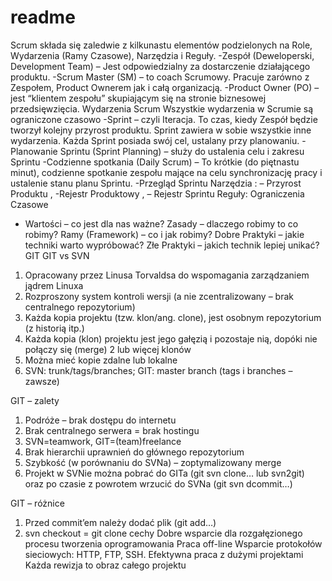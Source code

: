 # readme
Scrum składa się zaledwie z kilkunastu elementów podzielonych na Role, Wydarzenia (Ramy Czasowe), Narzędzia i Reguły.
-Zespół (Deweloperski, Development Team) – Jest odpowiedzialny za dostarczenie działającego produktu.
-Scrum Master (SM) – to coach Scrumowy. Pracuje zarówno z Zespołem, Product Ownerem jak i całą organizacją.
-Product Owner (PO) – jest “klientem zespołu” skupiającym się na stronie biznesowej przedsięwzięcia.
Wydarzenia 
Scrum Wszystkie wydarzenia w Scrumie są ograniczone czasowo
-Sprint – czyli Iteracja. To czas, kiedy Zespół będzie tworzył kolejny przyrost produktu. Sprint zawiera w sobie wszystkie inne wydarzenia. Każda Sprint posiada swój cel, ustalany przy planowaniu.
-Planowanie Sprintu (Sprint Planning) – służy do ustalenia celu i zakresu Sprintu
-Codzienne spotkania (Daily Scrum) – To krótkie (do piętnastu minut), codzienne spotkanie zespołu mające na celu synchronizację pracy i ustalenie stanu planu Sprintu.
-Przegląd Sprintu
Narzędzia : – Przyrost Produktu , -Rejestr Produktowy , – Rejestr Sprintu Reguły: Ograniczenia Czasowe
- Wartości – co jest dla nas ważne? Zasady – dlaczego robimy to co robimy? Ramy (Framework) – co i jak robimy? Dobre Praktyki – jakie techniki warto wypróbować?
Złe Praktyki – jakich technik lepiej unikać?
GIT
GIT vs SVN
1. Opracowany przez Linusa Torvaldsa do wspomagania zarządzaniem jądrem Linuxa
2. Rozproszony system kontroli wersji (a nie zcentralizowany – brak centralnego repozytorium)
3. Każda kopia projektu (tzw. klon/ang. clone), jest osobnym repozytorium (z historią itp.)
4. Każda kopia (klon) projektu jest jego gałęzią i pozostaje nią, dopóki nie połączy się (merge) 2 lub więcej klonów
5. Można mieć kopie zdalne lub lokalne
6. SVN: trunk/tags/branches; GIT: master branch (tags i branches – zawsze)

GIT – zalety
1. Podróże – brak dostępu do internetu
2. Brak centralnego serwera = brak hostingu
3. SVN=teamwork, GIT=(team)freelance
4. Brak hierarchii uprawnień do głównego repozytorium
5. Szybkość (w porównaniu do SVNa) – zoptymalizowany merge
6. Projekt w SVNie można pobrać do GITa (git svn clone… lub svn2git) oraz po czasie z powrotem wrzucić do SVNa (git svn dcommit…)

GIT – różnice
1. Przed commit’em należy dodać plik (git add…)
2. svn checkout = git clone
cechy
Dobre wsparcie dla rozgałęzionego procesu tworzenia oprogramowania
Praca off-line
Wsparcie protokołów sieciowych: HTTP, FTP, SSH.
Efektywna praca z dużymi projektami
Każda rewizja to obraz całego projektu
